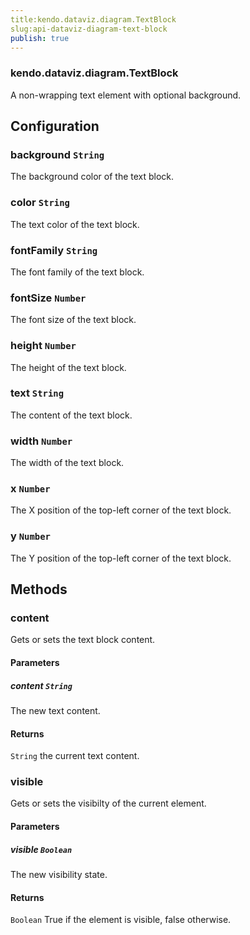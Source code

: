 ```yaml
---
title:kendo.dataviz.diagram.TextBlock
slug:api-dataviz-diagram-text-block
publish: true
---
```


### kendo.dataviz.diagram.TextBlock

A non-wrapping text element with optional background.

## Configuration

### background `String`

The background color of the text block.

### color `String`

The text color of the text block.

### fontFamily `String`

The font family of the text block.

### fontSize `Number`

The font size of the text block.

### height `Number`

The height of the text block.

### text `String`

The content of the text block.

### width `Number`

The width of the text block.

### x `Number`

The X position of the top-left corner of the text block.

### y `Number`

The Y position of the top-left corner of the text block.

## Methods

### content

Gets or sets the text block content.

#### Parameters

##### content `String`

The new text content.

#### Returns

`String` the current text content.

### visible

Gets or sets the visibilty of the current element.

#### Parameters

##### visible `Boolean`

The new visibility state.

#### Returns

`Boolean` True if the element is visible, false otherwise.
